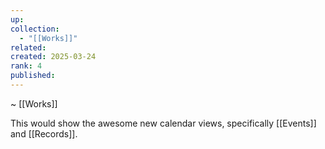 ```yaml
---
up: 
collection:
  - "[[Works]]"
related: 
created: 2025-03-24
rank: 4
published:
---
```

~ [[Works]] 

This would show the awesome new calendar views, specifically [[Events]] and [[Records]].

